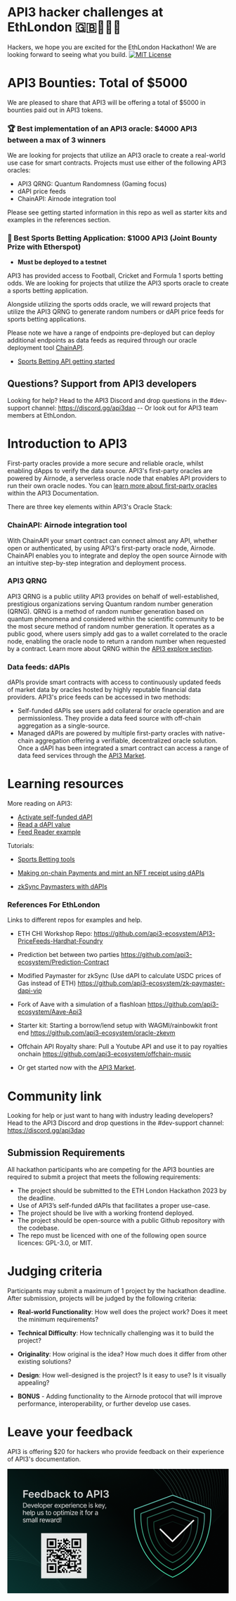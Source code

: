 # API3 hacker challenges at EthLondon :gb::crown::hammer::city_sunset:
Hackers, we hope you are excited for the EthLondon Hackathon! We are looking forward to seeing what you build.
[![MIT License](https://img.shields.io/badge/License-MIT-green.svg)](https://choosealicense.com/licenses/mit/)

# API3 Bounties: Total of $5000 
We are pleased to share that API3 will be offering a total of $5000 in bounties paid out in API3 tokens.

### :trophy: Best implementation of an API3 oracle: $4000 API3 between a max of 3 winners 

We are looking for projects that utilize an API3 oracle to create a real-world use case for smart contracts. Projects must use either of the following API3 oracles:

  - API3 QRNG: Quantum Randomness (Gaming focus)
   - dAPI price feeds 
   - ChainAPI: Airnode integration tool 
   
 Please see getting started information in this repo as well as starter kits and examples in the references section.

### :money_with_wings: Best Sports Betting Application: $1000 API3 (Joint Bounty Prize with Etherspot)
-  **Must be deployed to a testnet**

API3 has provided access to Football, Cricket and Formula 1 sports betting odds. We are looking for projects that utilize the API3 sports oracle to create a sports betting application. 

Alongside utilizing the sports odds oracle, we will reward projects that utilize the API3 QRNG to generate random numbers or dAPI price feeds for sports betting applications.

Please note we have a range of endpoints pre-deployed but can deploy additional endpoints as data feeds as required through our oracle deployment tool [ChainAPI](https://chainapi.com/). 

- [Sports Betting API getting started](https://github.com/api3-ecosystem/getting-started/tree/master/airnode-config)

## Questions? Support from API3 developers

Looking for help? Head to the API3 Discord and drop questions in the #dev-support channel: https://discord.gg/api3dao -- Or look out for API3 team members at EthLondon. 

# Introduction to API3
First-party oracles provide a more secure and reliable oracle, whilst enabling dApps to verify the data source. API3's first-party oracles are powered by Airnode, a serverless oracle node that enables API providers to run their own oracle nodes.
You can [learn more about first-party oracles](https://docs.api3.org/guides/airnode/calling-an-airnode/) within the API3 Documentation.

There are three key elements within API3's Oracle Stack:

### ChainAPI: Airnode integration tool
With ChainAPI your smart contract can connect almost any API, whether open or authenticated, by using API3's first-party oracle node, Airnode. ChainAPI enables you to integrate and deploy the open source Airnode with an intuitive step-by-step integration and deployment process.

### API3 QRNG
API3 QRNG is a public utility API3 provides on behalf of well-established, prestigious organizations serving Quantum random number generation (QRNG). QRNG is a method of random number generation based on quantum phenomena and considered within the scientific community to be the most secure method of random number generation.
It operates as a public good, where users simply add gas to a wallet correlated to the oracle node, enabling the oracle node to return a random number when requested by a contract.
Learn more about QRNG within the [API3 explore section](https://docs.api3.org/explore/qrng/).

### Data feeds: dAPIs
dAPIs provide smart contracts with access to continuously updated feeds of market data by oracles hosted by highly reputable financial data providers. API3's price feeds can be accessed in two methods:
- Self-funded dAPIs see users add collateral for oracle operation and are permissionless. They provide a data feed source with off-chain aggregation as a single-source.
- Managed dAPIs are powered by multiple first-party oracles with native-chain aggregation offering a verifiable, decentralized oracle solution.
Once a dAPI has been integrated a smart contract can access a range of data feed services through the [API3 Market](https://market.api3.org/dapis).


# Learning resources 

More reading on API3:

- [Activate self-funded dAPI](https://docs.api3.org/guides/dapis/subscribing-self-funded-dapis/)
- [Read a dAPI value](https://docs.api3.org/explore/dapis/using-dapis.html)
- [Feed Reader example](https://github.com/api3dao/data-feed-reader-example)

Tutorials: 

- [Sports Betting tools](https://github.com/api3-ecosystem/getting-started)

- [Making on-chain Payments and mint an NFT receipt using dAPIs](https://medium.com/@vanshwassan/making-an-on-chain-payment-and-minting-an-nft-receipt-with-permissionless-price-oracles-a7339f7b8c3e)

- [zkSync Paymasters with dAPIs](https://era.zksync.io/docs/dev/tutorials/api3-usd-paymaster-tutorial.html)

### References For EthLondon

Links to different repos for examples and help.

- ETH CHI Workshop Repo:
https://github.com/api3-ecosystem/API3-PriceFeeds-Hardhat-Foundry

- Prediction bet between two parties
https://github.com/api3-ecosystem/Prediction-Contract

- Modified Paymaster for zkSync (Use dAPI to calculate USDC prices of Gas instead of ETH)
https://github.com/api3-ecosystem/zk-paymaster-dapi-vip

- Fork of Aave with a simulation of a flashloan
https://github.com/api3-ecosystem/Aave-Api3

- Starter kit: Starting a borrow/lend setup with WAGMI/rainbowkit front end
https://github.com/api3-ecosystem/oracle-zkevm

- Offchain API Royalty share: Pull a Youtube API and use it to pay royalties onchain
https://github.com/api3-ecosystem/offchain-music

- Or get started now with the [API3 Market](https://market.api3.org/).

# Community link

Looking for help or just want to hang with industry leading developers? Head to the API3 Discord and drop questions in the #dev-support channel: https://discord.gg/api3dao

## Submission Requirements

All hackathon participants who are competing for the API3 bounties are required to submit a project that meets the following requirements:

- The project should be submitted to the ETH London Hackathon 2023 by the deadline.
- Use of API3’s self-funded dAPIs that facilitates a proper use-case.
- The project should be live with a working frontend deployed.
- The project should be open-source with a public Github repository with the codebase. 
- The repo must be licenced with one of the following open source licences: GPL-3.0, or MIT.

# Judging criteria

Participants may submit a maximum of 1 project by the hackathon deadline. After submission, projects will be judged by the following criteria:

- **Real-world Functionality**: How well does the project work? Does it meet the minimum requirements?

- **Technical Difficulty**: How technically challenging was it to build the project?

- **Originality**: How original is the idea? How much does it differ from other existing solutions?

- **Design**: How well-designed is the project? Is it easy to use? Is it visually appealing?

- **BONUS** - Adding functionality to the Airnode protocol that will improve performance, interoperability, or further develop use cases.

# Leave your feedback 

API3 is offering $20 for hackers who provide feedback on their experience of API3's documentation. 

![Feedback graphic](./Feedback.png)

